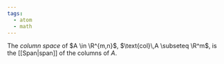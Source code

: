 ```yaml
---
tags:
  - atom
  - math
---
```

The *column space* of $A \in \R^{m,n}$, $\text{col}\,A \subseteq \R^m$, is the [[Span|span]] of the columns of $A$.